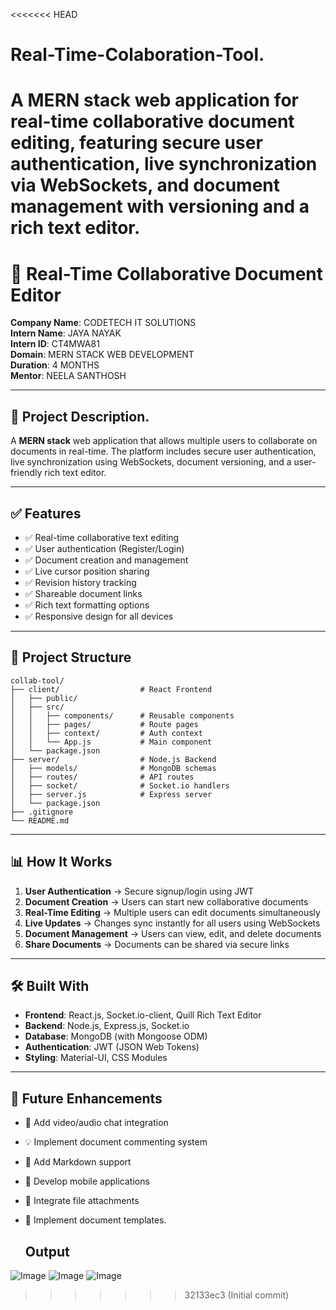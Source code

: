 <<<<<<< HEAD
# Real-Time-Colaboration-Tool.
A MERN stack web application for real-time collaborative document editing, featuring secure user authentication, live synchronization via WebSockets, and document management with versioning and a rich text editor.
=======
# 📄 Real-Time Collaborative Document Editor

**Company Name**: CODETECH IT SOLUTIONS  
**Intern Name**: JAYA NAYAK  
**Intern ID**: CT4MWA81  
**Domain**: MERN STACK WEB DEVELOPMENT  
**Duration**: 4 MONTHS  
**Mentor**: NEELA SANTHOSH  

---

## 🚀 Project Description.

A **MERN stack** web application that allows multiple users to collaborate on documents in real-time. The platform includes secure user authentication, live synchronization using WebSockets, document versioning, and a user-friendly rich text editor.

---

## ✅ Features

- ✅ Real-time collaborative text editing  
- ✅ User authentication (Register/Login)  
- ✅ Document creation and management  
- ✅ Live cursor position sharing  
- ✅ Revision history tracking  
- ✅ Shareable document links  
- ✅ Rich text formatting options  
- ✅ Responsive design for all devices  

---

## 📂 Project Structure

```
collab-tool/
├── client/                  # React Frontend
│   ├── public/
│   ├── src/
│   │   ├── components/      # Reusable components
│   │   ├── pages/           # Route pages
│   │   ├── context/         # Auth context
│   │   └── App.js           # Main component
│   └── package.json
├── server/                  # Node.js Backend
│   ├── models/              # MongoDB schemas
│   ├── routes/              # API routes
│   ├── socket/              # Socket.io handlers
│   ├── server.js            # Express server
│   └── package.json
├── .gitignore
└── README.md
```

---

## 📊 How It Works

1. **User Authentication** → Secure signup/login using JWT  
2. **Document Creation** → Users can start new collaborative documents  
3. **Real-Time Editing** → Multiple users can edit documents simultaneously  
4. **Live Updates** → Changes sync instantly for all users using WebSockets  
5. **Document Management** → Users can view, edit, and delete documents  
6. **Share Documents** → Documents can be shared via secure links  

---

## 🛠 Built With

- **Frontend**: React.js, Socket.io-client, Quill Rich Text Editor  
- **Backend**: Node.js, Express.js, Socket.io  
- **Database**: MongoDB (with Mongoose ODM)  
- **Authentication**: JWT (JSON Web Tokens)  
- **Styling**: Material-UI, CSS Modules  

---

## 🎯 Future Enhancements

- 💬 Add video/audio chat integration  
- 💡 Implement document commenting system  
- 📝 Add Markdown support  
- 📱 Develop mobile applications  
- 📎 Integrate file attachments  
- 📄 Implement document templates.

  ## Output

![Image](https://github.com/user-attachments/assets/cc906140-0dd2-4103-83a0-c6c3a731964d)
![Image](https://github.com/user-attachments/assets/02e7067a-c38f-4dbb-85ff-9811273ccd2f)
![Image](https://github.com/user-attachments/assets/5a82c44a-6e67-47e7-95d0-680f95a1eea9)

>>>>>>> 32133ec3 (Initial commit)
